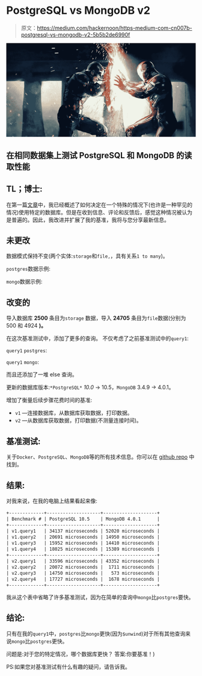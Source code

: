 # PostgreSQL vs MongoDB v2

> 原文：<https://medium.com/hackernoon/https-medium-com-cn007b-postgresql-vs-mongodb-v2-5b5b2de6990f>

![](img/de3bb6305b457db607d14c4dfa675f39.png)

## 在相同数据集上测试 PostgreSQL 和 MongoDB 的读取性能

## TL；博士:

在第一篇[文章](https://hackernoon.com/https-medium-com-cn007b-postgresql-vs-mongodb-6d8bdb7c1697)中，我已经概述了如何决定在一个特殊的情况下(也许是一种罕见的情况)使用特定的数据库。但是在收到信息、评论和反馈后，感觉这种情况被认为是普遍的。因此，我改进并扩展了我的基准，我将与您分享最新信息。

## 未更改

数据模式保持不变(两个实体:`storage`和`file,`，具有关系`1 to many`)。

`postgres`数据示例:

`mongo`数据示例:

## 改变的

导入数据库 **2500** 条目为`storage` 数据，导入 **24705** 条目为`file`数据(分别为 500 和 4924 **)。**

在这次基准测试中，添加了更多的查询。
不仅考虑了之前基准测试中的`query1`:

`query1` `postgres`:

`query1` `mongo`:

而且还添加了一堆 else 查询。

更新的数据库版本:`*PostgreSQL*` *10.0* → 10.5，`MongoDB` 3.4.9 → 4.0.1。

增加了衡量后续步骤花费时间的基准:

*   `v1` —连接数据库，从数据库获取数据，打印数据。
*   `v2` —从数据库获取数据，打印数据(不测量连接时间)。

## 基准测试:

关于`Docker`、`PostgreSQL`、`MongoDB`等的所有技术信息。你可以在 [github repo](https://github.com/cn007b/benchmark-postgres-mongo) 中找到。

## 结果:

对我来说，在我的电脑上结果看起来像:

```
+-------------+--------------------+--------------------+
| Benchmark # | PostgreSQL 10.5    | MongoDB 4.0.1      |
+-------------+--------------------+--------------------+
| v1.query1   | 34137 microseconds | 52020 microseconds |
| v1.query2   | 20691 microseconds | 14950 microseconds |
| v1.query3   | 15952 microseconds | 14410 microseconds |
| v1.query4   | 18025 microseconds | 15389 microseconds |
+-------------+--------------------+--------------------+
| v2.query1   | 33596 microseconds | 43352 microseconds |
| v2.query2   | 20072 microseconds |  1711 microseconds |
| v2.query3   | 14750 microseconds |   573 microseconds |
| v2.query4   | 17727 microseconds |  1678 microseconds |
+-------------+--------------------+--------------------+
```

我从这个表中省略了许多基准测试，因为在简单的查询中`mongo`比`postgres`要快。

## 结论:

只有在我的`query1`中，`postgres`比`mongo`更快(因为`$unwind`)对于所有其他查询来说`mongo`比`postgres`更快。

问题是:对于您的特定情况，哪个数据库更快？
答案:你要基准！)

PS:如果您对基准测试有什么有趣的疑问，请告诉我。